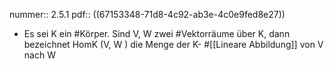 nummer:: 2.5.1
pdf:: ((67153348-71d8-4c92-ab3e-4c0e9fed8e27))

- Es sei K ein #Körper. Sind V, W zwei #Vektorräume über K, dann bezeichnet HomK (V, W ) die Menge der K- #[[Lineare Abbildung]] von V nach W